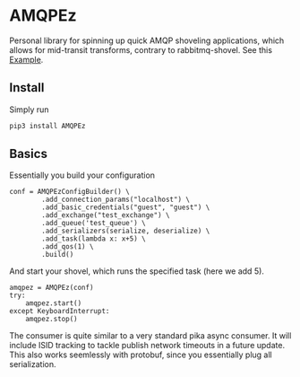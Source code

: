 # AMQPEz
Personal library for spinning up quick AMQP shoveling applications, which allows for mid-transit transforms, contrary to rabbitmq-shovel. See this [Example](examples/addfive.py).
## Install
Simply run
```sh
pip3 install AMQPEz
```
## Basics
Essentially you build your configuration 
```python3
conf = AMQPEzConfigBuilder() \
        .add_connection_params("localhost") \
        .add_basic_credentials("guest", "guest") \
        .add_exchange("test_exchange") \
        .add_queue('test_queue') \
        .add_serializers(serialize, deserialize) \
        .add_task(lambda x: x+5) \
        .add_qos(1) \
        .build() 
```
And start your shovel, which runs the specified task (here we add 5).
```python3
amqpez = AMQPEz(conf)
try:
    amqpez.start()
except KeyboardInterrupt:
    amqpez.stop()
```
The consumer is quite similar to a very standard pika async consumer. It will include ISID tracking to tackle publish network timeouts in a future update. This also works seemlessly with protobuf, since you essentially plug all serialization.